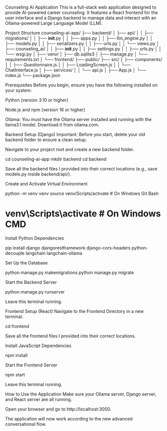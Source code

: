 Counseling AI Application
This is a full-stack web application designed to provide AI-powered career counseling. It features a React frontend for the user interface and a Django backend to manage data and interact with an Ollama-powered Large Language Model (LLM).

Project Structure
counseling-ai-app/
├── backend/
│   ├── api/
│   │   ├── migrations/
│   │   ├── __init__.py
│   │   ├── apps.py
│   │   ├── llm_engine.py
│   │   ├── models.py
│   │   ├── serializers.py
│   │   ├── urls.py
│   │   └── views.py
│   ├── counseling_ai/
│   │   ├── __init__.py
│   │   ├── settings.py
│   │   ├── urls.py
│   │   └── wsgi.py
│   ├── venv/
│   ├── db.sqlite3
│   ├── manage.py
│   └── requirements.txt
│
└── frontend/
    ├── public/
    ├── src/
    │   ├── components/
    │   │   ├── Questionnaire.js
    │   │   ├── LoadingScreen.js
    │   │   └── ChatInterface.js
    │   ├── services/
    │   │   └── api.js
    │   ├── App.js
    │   └── index.js
    └── package.json

Prerequisites
Before you begin, ensure you have the following installed on your system:

Python (version 3.10 or higher)

Node.js and npm (version 16 or higher)

Ollama: You must have the Ollama server installed and running with the llama3.1 model. Download it from ollama.com.

Backend Setup (Django)
Important: Before you start, delete your old backend folder to ensure a clean setup.

Navigate to your project root and create a new backend folder.

cd counseling-ai-app
mkdir backend
cd backend

Save all the backend files I provided into their correct locations (e.g., save models.py inside backend/api/).

Create and Activate Virtual Environment

python -m venv venv
source venv/Scripts/activate  # On Windows Git Bash
# venv\Scripts\activate      # On Windows CMD

Install Python Dependencies

pip install django djangorestframework django-cors-headers python-decouple langchain langchain-ollama

Set Up the Database

python manage.py makemigrations
python manage.py migrate

Start the Backend Server

python manage.py runserver

Leave this terminal running.

Frontend Setup (React)
Navigate to the Frontend Directory in a new terminal.

cd frontend

Save all the frontend files I provided into their correct locations.

Install JavaScript Dependencies

npm install

Start the Frontend Server

npm start

Leave this terminal running.

How to Use the Application
Make sure your Ollama server, Django server, and React server are all running.

Open your browser and go to http://localhost:3000.

The application will now work according to the new advanced conversational flow.
